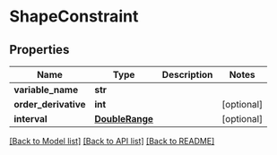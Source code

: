 # ShapeConstraint


## Properties
Name | Type | Description | Notes
------------ | ------------- | ------------- | -------------
**variable_name** | **str** |  | 
**order_derivative** | **int** |  | [optional] 
**interval** | [**DoubleRange**](DoubleRange.md) |  | [optional] 

[[Back to Model list]](../README.md#documentation-for-models) [[Back to API list]](../README.md#documentation-for-api-endpoints) [[Back to README]](../README.md)


